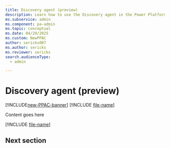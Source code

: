 ```yaml
---
title: Discovery agent (preview)
description: Learn how to use the Discovery agent in the Power Platform admin center.
ms.subservice: admin
ms.component: pa-admin
ms.topic: conceptual
ms.date: 04/29/2025
ms.custom: NewPPAC
author: sericks007
ms.author: sericks
ms.reviewer: sericks
search.audienceType: 
  - admin

---
```


# Discovery agent (preview)

[!INCLUDE[new-PPAC-banner](~/includes/new-PPAC-banner.md)]
[!INCLUDE [file-name](~/../shared-content/shared/preview-includes/preview-banner.md)]

Content goes here

[!INCLUDE [file-name](~/../shared-content/shared/preview-includes/preview-note-pp.md)]

## Next section
